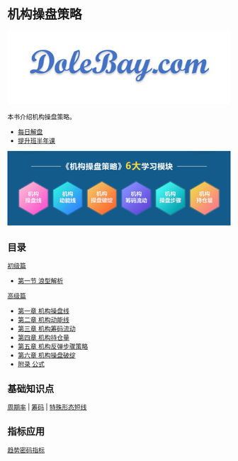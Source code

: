 # 机构操盘策略

![icon](images/Icon_8.png)

本书介绍机构操盘策略。

- [每日解盘](daily/index.md)
- [提升班半年课](daily/tsb202011.md)

![modules](images/jgcp/modules.png)

## 目录

[初级篇](primary/index.md)

- [第一节 浪型解析](primary/pr1.md)

[高级篇](advanced/index.md)

- [第一章 机构操盘线](advanced/chapter1/index.md)
- [第二章 机构动能线](advanced/chapter2/index.md)
- [第三章 机构筹码流动](advanced/chapter3/index.md)
- [第四章 机构持仓量](advanced/chapter4/index.md)
- [第五章 机构反弹步骤策略](advanced/chapter5/index.md)
- [第六章 机构操盘破绽](advanced/chapter6/index.md)
- [附录 公式](appendix/formula.md)

## 基础知识点

[周期率](appendix/zql.md) |
 [筹码](appendix/cm.md) |
 [特殊形态短线](appendix/tsxtdx.md)

## 指标应用

[趋势密码指标](appendix/qsmm.md)
